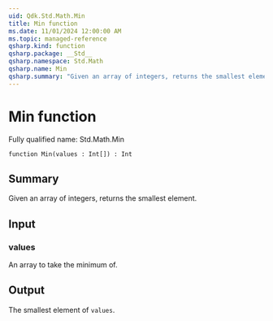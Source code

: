 ```yaml
---
uid: Qdk.Std.Math.Min
title: Min function
ms.date: 11/01/2024 12:00:00 AM
ms.topic: managed-reference
qsharp.kind: function
qsharp.package: __Std__
qsharp.namespace: Std.Math
qsharp.name: Min
qsharp.summary: "Given an array of integers, returns the smallest element."
---
```


# Min function

Fully qualified name: Std.Math.Min

```qsharp
function Min(values : Int[]) : Int
```

## Summary
Given an array of integers, returns the smallest element.

## Input
### values
An array to take the minimum of.

## Output
The smallest element of `values`.
